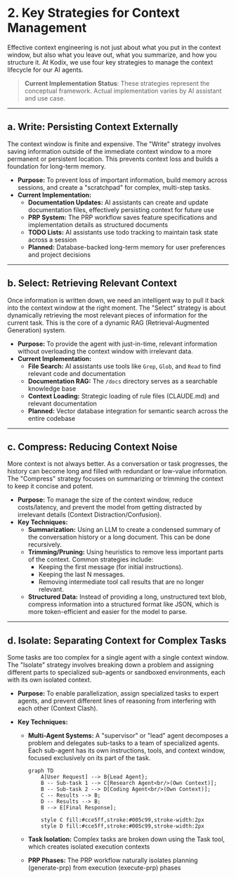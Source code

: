 <!-- AI-METADATA:
category: methodology
complexity: intermediate
updated: 2025-07-13
claude-ready: true
priority: high
token-optimized: true
audience: developers
ai-context-weight: important
-->

# 2. Key Strategies for Context Management

<!-- AI-CONTEXT-BOUNDARY: start -->

Effective context engineering is not just about what you put in the context window, but also what you leave out, what you summarize, and how you structure it. At Kodix, we use four key strategies to manage the context lifecycle for our AI agents.

> **Current Implementation Status**: These strategies represent the conceptual framework. Actual implementation varies by AI assistant and use case.

---

## a. Write: Persisting Context Externally

The context window is finite and expensive. The "Write" strategy involves saving information outside of the immediate context window to a more permanent or persistent location. This prevents context loss and builds a foundation for long-term memory.

- **Purpose:** To prevent loss of important information, build memory across sessions, and create a "scratchpad" for complex, multi-step tasks.
- **Current Implementation:**
  - **Documentation Updates:** AI assistants can create and update documentation files, effectively persisting context for future use
  - **PRP System:** The PRP workflow saves feature specifications and implementation details as structured documents
  - **TODO Lists:** AI assistants use todo tracking to maintain task state across a session
  - **Planned:** Database-backed long-term memory for user preferences and project decisions

---

## b. Select: Retrieving Relevant Context

Once information is written down, we need an intelligent way to pull it back into the context window at the right moment. The "Select" strategy is about dynamically retrieving the most relevant pieces of information for the current task. This is the core of a dynamic RAG (Retrieval-Augmented Generation) system.

- **Purpose:** To provide the agent with just-in-time, relevant information without overloading the context window with irrelevant data.
- **Current Implementation:**
  - **File Search:** AI assistants use tools like `Grep`, `Glob`, and `Read` to find relevant code and documentation
  - **Documentation RAG:** The `/docs` directory serves as a searchable knowledge base
  - **Context Loading:** Strategic loading of rule files (CLAUDE.md) and relevant documentation
  - **Planned:** Vector database integration for semantic search across the entire codebase

---

## c. Compress: Reducing Context Noise

More context is not always better. As a conversation or task progresses, the history can become long and filled with redundant or low-value information. The "Compress" strategy focuses on summarizing or trimming the context to keep it concise and potent.

- **Purpose:** To manage the size of the context window, reduce costs/latency, and prevent the model from getting distracted by irrelevant details (Context Distraction/Confusion).
- **Key Techniques:**
  - **Summarization:** Using an LLM to create a condensed summary of the conversation history or a long document. This can be done recursively.
  - **Trimming/Pruning:** Using heuristics to remove less important parts of the context. Common strategies include:
    - Keeping the first message (for initial instructions).
    - Keeping the last N messages.
    - Removing intermediate tool call results that are no longer relevant.
  - **Structured Data:** Instead of providing a long, unstructured text blob, compress information into a structured format like JSON, which is more token-efficient and easier for the model to parse.

---

## d. Isolate: Separating Context for Complex Tasks

Some tasks are too complex for a single agent with a single context window. The "Isolate" strategy involves breaking down a problem and assigning different parts to specialized sub-agents or sandboxed environments, each with its own isolated context.

- **Purpose:** To enable parallelization, assign specialized tasks to expert agents, and prevent different lines of reasoning from interfering with each other (Context Clash).
- **Key Techniques:**

  - **Multi-Agent Systems:** A "supervisor" or "lead" agent decomposes a problem and delegates sub-tasks to a team of specialized agents. Each sub-agent has its own instructions, tools, and context window, focused exclusively on its part of the task.

    ```mermaid
    graph TD
        A[User Request] --> B{Lead Agent};
        B -- Sub-task 1 --> C[Research Agent<br/>(Own Context)];
        B -- Sub-task 2 --> D[Coding Agent<br/>(Own Context)];
        C -- Results --> B;
        D -- Results --> B;
        B --> E[Final Response];

        style C fill:#cce5ff,stroke:#005c99,stroke-width:2px
        style D fill:#cce5ff,stroke:#005c99,stroke-width:2px
    ```

  - **Task Isolation:** Complex tasks are broken down using the Task tool, which creates isolated execution contexts
  - **PRP Phases:** The PRP workflow naturally isolates planning (generate-prp) from execution (execute-prp) phases

<!-- AI-CONTEXT-BOUNDARY: end -->

